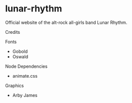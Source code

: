 # lunar-rhythm
Official website of the alt-rock all-girls band Lunar Rhythm.

Credits

Fonts
- Gobold
- Oswald

Node Dependencies
- animate.css 

Graphics
- Arby James